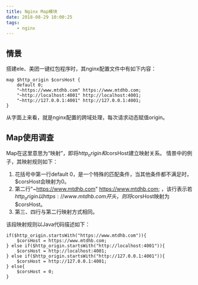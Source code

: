 ```yaml
---
title: Nginx Map模块
date: 2018-08-29 10:00:25
tags:
    - nginx
---
```


## 情景
搭建ele、美团一键红包程序时，其nginx配置文件中有如下内容：
```
map $http_origin $corsHost {
    default 0;
    "~https://www.mtdhb.com" https://www.mtdhb.com;
    "~http://localhost:4001" http://localhost:4001;
    "~http://127.0.0.1:4001" http://127.0.0.1:4001;
}
```
从字面上来看，就是nginx配置的跨域处理，每次请求动态赋值origin。

## Map使用调查
Map在这里意思为“映射”，即将$http_origin和$corsHost建立映射关系。
情景中的例子，其映射规则如下：
1) 花括号中第一行default 0，是一个特殊的匹配条件，当其他条件都不满足时，$corsHost会映射为0。
2) 第二行"~https://www.mtdhb.com" https://www.mtdhb.com; ，该行表示若$http_origin以https://www.mtdhb.com开头 ，则将$corsHost映射为$corsHost。
3) 第三、四行与第二行映射方式相同。

该段映射规则以Java代码描述如下：
```
if($http_origin.startsWith("https://www.mtdhb.com")){
    $corsHost = https://www.mtdhb.com;
} else if($http_origin.startsWith("http://localhost:4001")){
    $corsHost = http://localhost:4001;
} else if($http_origin.startsWith("http://127.0.0.1:4001")){
    $corsHost = http://127.0.0.1:4001;
} else{
    $corsHost = 0;
}
```



